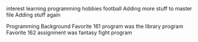 interest learning programming
hobbies football
Adding more stuff to master file
Adding stuff again

Programming Background
Favorite 161 program was the library program
Favorite 162 assignment was fantasy fight program
